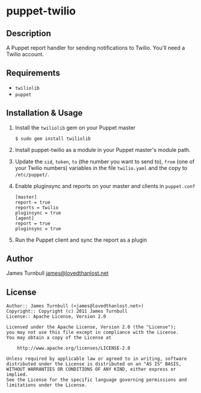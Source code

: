 puppet-twilio
=============

Description
-----------

A Puppet report handler for sending notifications to Twilio.  You'll
need a Twilio account.

Requirements
------------

* `twiliolib`
* `puppet`

Installation & Usage
--------------------

1.  Install the `twiliolib` gem on your Puppet master

        $ sudo gem install twiliolib

2.  Install puppet-twilio as a module in your Puppet master's module
    path.

3.  Update the `sid`, `token`, `to` (the number you want to send to), `from` (one 
    of your Twilio numbers) variables in the file `twilio.yaml` and the
    copy to `/etc/puppet/`.

4.  Enable pluginsync and reports on your master and clients in `puppet.conf`

        [master]
        report = true
        reports = twilio
        pluginsync = true
        [agent]
        report = true
        pluginsync = true

5.  Run the Puppet client and sync the report as a plugin

Author
------

James Turnbull <james@lovedthanlost.net>

License
-------

    Author:: James Turnbull (<james@lovedthanlost.net>)
    Copyright:: Copyright (c) 2011 James Turnbull
    License:: Apache License, Version 2.0

    Licensed under the Apache License, Version 2.0 (the "License");
    you may not use this file except in compliance with the License.
    You may obtain a copy of the License at

        http://www.apache.org/licenses/LICENSE-2.0

    Unless required by applicable law or agreed to in writing, software
    distributed under the License is distributed on an "AS IS" BASIS,
    WITHOUT WARRANTIES OR CONDITIONS OF ANY KIND, either express or implied.
    See the License for the specific language governing permissions and
    limitations under the License.
